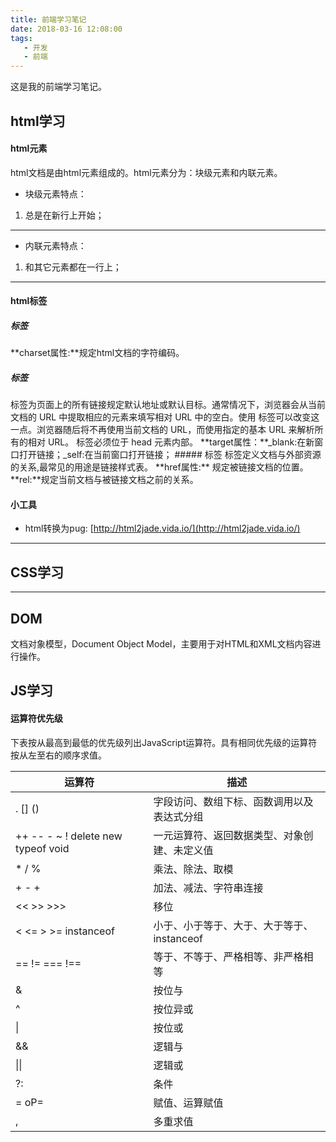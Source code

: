```yaml
---
title: 前端学习笔记
date: 2018-03-16 12:08:00
tags: 
   - 开发
   - 前端
---
```

这是我的前端学习笔记。 
<!--more--> 
## html学习
#### html元素
html文档是由html元素组成的。html元素分为：块级元素和内联元素。



* 块级元素特点：
1. 总是在新行上开始；
*****
* 内联元素特点：
1. 和其它元素都在一行上；
*****
#### html标签
##### <meta>标签
**charset属性:**规定html文档的字符编码。
##### <base>标签
<base> 标签为页面上的所有链接规定默认地址或默认目标。通常情况下，浏览器会从当前文档的 URL 中提取相应的元素来填写相对 URL 中的空白。使用 <base> 标签可以改变这一点。浏览器随后将不再使用当前文档的 URL，而使用指定的基本 URL 来解析所有的相对 URL。<base> 标签必须位于 head 元素内部。
**target属性：**_blank:在新窗口打开链接；_self:在当前窗口打开链接；
##### <link>标签
<link> 标签定义文档与外部资源的关系,最常见的用途是链接样式表。
**href属性:** 规定被链接文档的位置。
**rel:**规定当前文档与被链接文档之前的关系。

#### 小工具
* html转换为pug: [http://html2jade.vida.io/](http://html2jade.vida.io/)
*****
## CSS学习
*****
## DOM
文档对象模型，Document Object Model，主要用于对HTML和XML文档内容进行操作。

## JS学习

#### 运算符优先级
下表按从最高到最低的优先级列出JavaScript运算符。具有相同优先级的运算符按从左至右的顺序求值。

| 运算符	                                | 描述                                 |
|-|-|
| . [] ()	                        | 字段访问、数组下标、函数调用以及表达式分组    |
| ++ -- - ~ ! delete new typeof void	| 一元运算符、返回数据类型、对象创建、未定义值  |
| * / %	                                | 乘法、除法、取模                        |
| + - +	                                | 加法、减法、字符串连接                   |
| << >> >>>	                        | 移位                                  |
| < <= > >= instanceof	                | 小于、小于等于、大于、大于等于、instanceof   |
| == != === !==	                        | 等于、不等于、严格相等、非严格相等           |
| &	                                | 按位与                                 |
| ^	                                | 按位异或                               |  
| &#124;	                        | 按位或                                 |
| &&	                                | 逻辑与                                 |
| &#124;&#124;	                        | 逻辑或                                 |
| ?:	                                | 条件                                   |
| = oP=	                                | 赋值、运算赋值                           |
| ,	                                | 多重求值                                |
